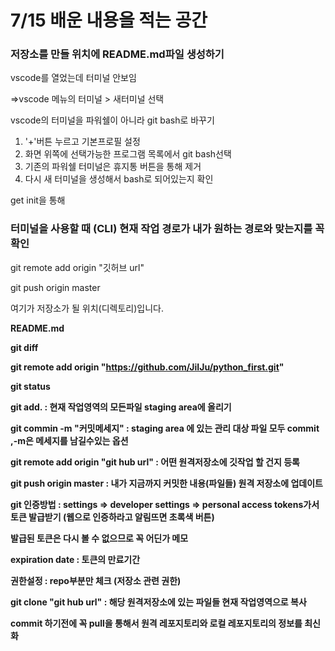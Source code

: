 # 7/15 배운 내용을 적는 공간
###  저장소를 만들 위치에 README.md파일 생성하기

vscode를 열었는데 터미널 안보임

=>vscode 메뉴의 터미널 > 새터미널 선택

vscode의 터미널을 파워쉘이 아니라 git bash로 바꾸기

1. '+'버튼 누르고 기본프로필 설정
2. 화면 위쪽에 선택가능한 프로그램 목록에서 git bash선택
3. 기존의 파워쉘 터미널은 휴지통 버튼을 통해 제거
4. 다시 새 터미널을 생성해서 bash로 되어있는지 확인

get init을 통해 

###  터미널을 사용할 때 (CLI) 현재 작업 경로가 내가 원하는 경로와 맞는지를 꼭 확인

git remote add origin "깃허브 url"

git push origin master

여기가 저장소가 될 위치(디렉토리)입니다.

**__README.md__**

**git diff**

**git remote add origin "https://github.com/JiIJu/python_first.git"**

**git status**

**git add. : 현재 작업영역의 모든파일 staging area에 올리기**

**git commin -m "커밋메세지" : staging area 에 있는 관리 대상 파일 모두 commit ,-m은 메세지를 남길수있는 옵션**

**git remote add origin "git hub url" : 어떤 원격저장소에 깃작업 할 건지 등록**

**git push origin master : 내가 지금까지 커밋한 내용(파일들) 원격 저장소에 업데이트**

**git 인증방법 : settings => developer settings => personal access tokens가서 토큰 발급받기 (웹으로 인증하라고 알림뜨면 초록색 버튼)**

**발급된 토큰은 다시 볼 수 없으므로 꼭 어딘가 메모**

**expiration date : 토큰의 만료기간**

**권한설정 : repo부분만 체크 (저장소 관련 권한)**

**git clone "git hub url" : 해당 원격저장소에 있는 파일들 현재 작업영역으로 복사**

**commit 하기전에 꼭 pull을 통해서 원격 레포지토리와 로컬 레포지토리의 정보를 최신화**